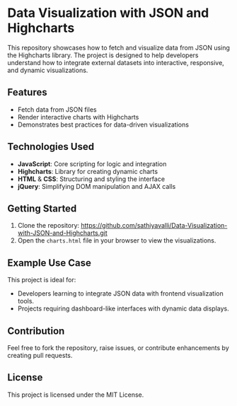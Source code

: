 # Data Visualization with JSON and Highcharts

This repository showcases how to fetch and visualize data from JSON using the Highcharts library. The project is designed to help developers understand how to integrate external datasets into interactive, responsive, and dynamic visualizations.

## Features
- Fetch data from JSON files
- Render interactive charts with Highcharts
- Demonstrates best practices for data-driven visualizations

## Technologies Used
- **JavaScript**: Core scripting for logic and integration
- **Highcharts**: Library for creating dynamic charts
- **HTML** & **CSS**: Structuring and styling the interface
- **jQuery**: Simplifying DOM manipulation and AJAX calls

## Getting Started
1. Clone the repository:
https://github.com/sathiyavalli/Data-Visualization-with-JSON-and-Highcharts.git
2. Open the `charts.html` file in your browser to view the visualizations.

## Example Use Case
This project is ideal for:
- Developers learning to integrate JSON data with frontend visualization tools.
- Projects requiring dashboard-like interfaces with dynamic data displays.

## Contribution
Feel free to fork the repository, raise issues, or contribute enhancements by creating pull requests.

## License
This project is licensed under the MIT License.
